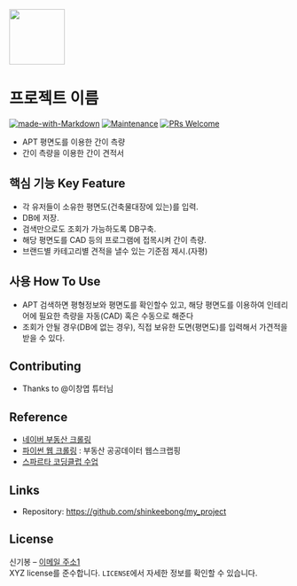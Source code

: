 <img src="https://tse3.mm.bing.net/th?id=OIP.ZkT0coZi1Kb2174hbPaz7wHaFX&pid=Api&P=0&w=240&h=175" height="100"/>

# 프로젝트 이름  
[![made-with-Markdown](https://img.shields.io/badge/Made%20with-Markdown-1f425f.svg)](http://commonmark.org)
[![Maintenance](https://img.shields.io/badge/Maintained%3F-yes-green.svg)](https://github.com/ohahohah/readme-template/graphs/commit-activity) 
[![PRs Welcome](https://img.shields.io/badge/PRs-welcome-brightgreen.svg?style=flat-square)](http://makeapullrequest.com)
- APT 평면도를 이용한 간이 측량
- 간이 측량을 이용한 간이 견적서
## 핵심 기능  Key Feature
- 각 유저들이 소유한 평면도(건축물대장에 있는)를 입력.
- DB에 저장.
- 검색만으로도 조회가 가능하도록 DB구축.
- 해당 평면도를 CAD 등의 프로그램에 접목시켜 간이 측량.
- 브랜드별 카테고리별 견적을 낼수 있는 기준점 제시.(자평)
## 사용 How To Use
- APT 검색하면 평형정보와 평면도를 확인할수 있고, 해당 평면도를 이용하여 인테리어에 필요한 측량을 자동(CAD) 혹은 수동으로 해준다
- 조회가 안될 경우(DB에 없는 경우), 직접 보유한 도면(평면도)를 입력해서 가견적을 받을 수 있다.
## Contributing
- Thanks to @이창엽 튜터님
## Reference
- [네이버 부동산 크롤링](http://blog.naver.com/PostView.nhn?blogId=inasie&logNo=221353956889)
- [파이썬 웹 크롤링](https://engkimbs.tistory.com/911) :  부동산 공공데이터 웹스크랩핑
- [스파르타 코딩클럽 수업](https://www.notion.so/10-3b450f7a28b3403fb9ed75f9b47ee20b)
## Links
- Repository: https://github.com/shinkeebong/my_project
  
 
## License
신기봉 – [이메일 주소1](mailto:shinkeebong@naver.com)  
XYZ license를 준수합니다. ``LICENSE``에서 자세한 정보를 확인할 수 있습니다.  
